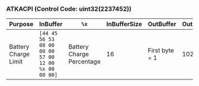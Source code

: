 ### ATKACPI (Control Code: uint32(2237452))

| Purpose              | InBuffer                                            | `%x`                      | InBufferSize | OutBuffer      | OutBufferSize | BytesReturned | Overlapped |
|----------------------|-----------------------------------------------------|---------------------------|--------------|----------------|---------------|---------------|------------|
| Battery Charge Limit | `[44 45 56 53 08 00 00 00 57 00 12 00 %x 00 00 00]` | Battery Charge Percentage | 16           | First byte = 1 | 1024          | 1024          | NULL       |